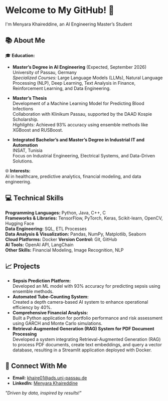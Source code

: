 # Welcome to My GitHub! 👋  
I'm Menyara Khaireddine, an AI Engineering Master’s Student  

## 📚 About Me  
🎓 **Education:**  
- **Master’s Degree in AI Engineering** (Expected, September 2026)  
  University of Passau, Germany  
  *Specialized Courses:* Large Language Models (LLMs), Natural Language Processing (NLP), Deep Learning, Text Analysis in Finance, Reinforcement Learning, and Data Engineering.  
- **Master’s Thesis**  
  Development of a Machine Learning Model for Predicting Blood Infections  
  Collaboration with Klinikum Passau, supported by the DAAD Kospie Scholarship.  
  *Highlights:* Achieved 93% accuracy using ensemble methods like XGBoost and RUSBoost.  

- **Integrated Bachelor’s and Master’s Degree in Industrial IT and Automation**  
  INSAT, Tunisia  
  Focus on Industrial Engineering, Electrical Systems, and Data-Driven Solutions.  
 

🌐 **Interests:**  
AI in healthcare, predictive analytics, financial modeling, and data engineering.  

## 💻 Technical Skills  
**Programming Languages:** Python, Java, C++, C  
**Frameworks & Libraries:** TensorFlow, PyTorch, Keras, Scikit-learn, OpenCV, Hugging Face  
**Data Engineering:** SQL, ETL Processes  
**Data Analysis & Visualization:** Pandas, NumPy, Matplotlib, Seaborn  
**Cloud Platforms:** Docker
**Version Control:** Git, GitHub  
**AI Tools:** OpenAI API, LangChain  
**Other Skills:** Financial Modeling, Image Recognition, NLP  

## 📈 Projects  
- **Sepsis Prediction Platform:**  
  Developed an ML model with 93% accuracy for predicting sepsis using ensemble methods.  
- **Automated Tube-Counting System:**  
  Created a depth camera-based AI system to enhance operational efficiency by 40%.  
- **Comprehensive Financial Analysis:**  
  Built a Python application for portfolio performance and risk assessment using GARCH and Monte Carlo simulations.
- **Retrieval-Augmented Generation (RAG) System for PDF Document Processing**  
  Developed a system integrating Retrieval-Augmented Generation (RAG) to process PDF documents, create text embeddings, and query a vector database, resulting in a Streamlit application deployed with Docker.  


## 🤝 Connect With Me  
- **Email:** khaire01@ads.uni-passau.de  
- **LinkedIn:** [Menyara Khaireddine](https://linkedin.com/in/Menyara-K)  

*"Driven by data, inspired by results!"*  
